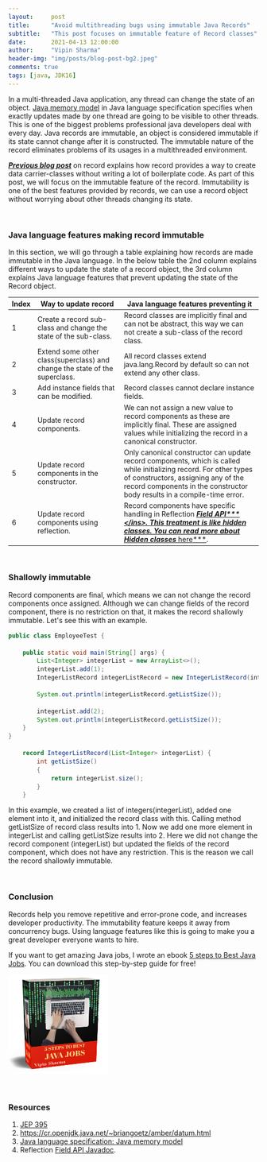 ```yaml
---
layout:     post
title:      "Avoid multithreading bugs using immutable Java Records"
subtitle:   "This post focuses on immutable feature of Record classes"
date:       2021-04-13 12:00:00
author:     "Vipin Sharma"
header-img: "img/posts/blog-post-bg2.jpeg"
comments: true
tags: [java, JDK16]
---
```


In a multi-threaded Java application, any thread can change the state of an object. [Java memory model](https://docs.oracle.com/javase/specs/jls/se16/html/jls-17.html#jls-17.4) in Java language specification specifies when exactly updates made by one thread are going to be visible to other threads. This is one of the biggest problems professional java developers deal with every day. Java records are immutable, an object is considered immutable if its state cannot change after it is constructed. The immutable nature of the record eliminates problems of its usages in a multithreaded environment.

<ins>***[Previous blog post](https://jfeatures.com/blog/records)***</ins> on record explains how record provides a way to create data carrier-classes without writing a lot of boilerplate code. As part of this post, we will focus on the immutable feature of the record. Immutability is one of the best features provided by records, we can use a record object without worrying about other threads changing its state.

<br>

### Java language features making record immutable

In this section, we will go through a table explaining how records are made immutable in the Java language. In the below table the 2nd column explains different ways to update the state of a record object, the 3rd column explains Java language features that prevent updating the state of the Record object.

| Index   | Way to update record | Java language features preventing it |
|---------|------------|------------|
|    1    | Create a record sub-class and change the state of the sub-class. | Record classes are implicitly final and can not be abstract, this way we can not create a sub-class of the record class. |
|    2    | Extend some other class(superclass) and change the state of the superclass.  | All record classes extend java.lang.Record by default so can not extend any other class. |
|    3    | Add instance fields that can be modified. | Record classes cannot declare instance fields. |
|    4    | Update record components. | We can not assign a new value to record components as these are implicitly final. These are assigned values while initializing the record in a canonical constructor. |
|    5    | Update record components in the constructor. |  Only canonical constructor can update record components, which is called while initializing record. For other types of constructors, assigning any of the record components in the constructor body results in a compile-time error. |
|    6    | Update record components using reflection. | Record components have specific handling in Reflection <ins>***[Field API](https://docs.oracle.com/en/java/javase/16/docs/api/java.base/java/lang/reflect/Field.html#set(java.lang.Object,java.lang.Object))***</ins>. This treatment is like hidden classes. You can read more about Hidden classes <ins>***[here](https://jfeatures.com/blog/HiddenClass)***</ins>. |

<br>

### Shallowly immutable

Record components are final, which means we can not change the record components once assigned. Although we can change fields of the record component, there is no restriction on that, it makes the record shallowly immutable. Let's see this with an example.

```java
public class EmployeeTest {

    public static void main(String[] args) {
        List<Integer> integerList = new ArrayList<>();
        integerList.add(1);
        IntegerListRecord integerListRecord = new IntegerListRecord(integerList);

        System.out.println(integerListRecord.getListSize());

        integerList.add(2);
        System.out.println(integerListRecord.getListSize());
    }
}

    record IntegerListRecord(List<Integer> integerList) {
        int getListSize()
        {
            return integerList.size();
        }
    }
```

In this example, we created a list of integers(integerList), added one element into it, and initialized the record class with this. Calling method getListSize of record class results into 1. Now we add one more element in integerList and calling getListSize results into 2. Here we did not change the record component (integerList) but updated the fields of the record component, which does not have any restriction. This is the reason we call the record shallowly immutable.

<br>

### Conclusion

Records help you remove repetitive and error-prone code, and increases developer productivity. The immutability feature keeps it away from concurrency bugs. Using language features like this is going to make you a great developer everyone wants to hire.

If you want to get amazing Java jobs, I wrote an ebook [5 steps to Best Java Jobs](https://jfeatures.com/). You can download this step-by-step guide for free!

[<img src="../img/ebook_upd.png" width="200" height="200">](https://jfeatures.com/)

<br>

### Resources

1. [JEP 395](https://openjdk.java.net/jeps/395)
2. https://cr.openjdk.java.net/~briangoetz/amber/datum.html
3. [Java language specification: Java memory model](https://docs.oracle.com/javase/specs/jls/se16/html/jls-17.html#jls-17.4)
4. Reflection [Field API Javadoc](https://docs.oracle.com/en/java/javase/16/docs/api/java.base/java/lang/reflect/Field.html#set(java.lang.Object,java.lang.Object)).